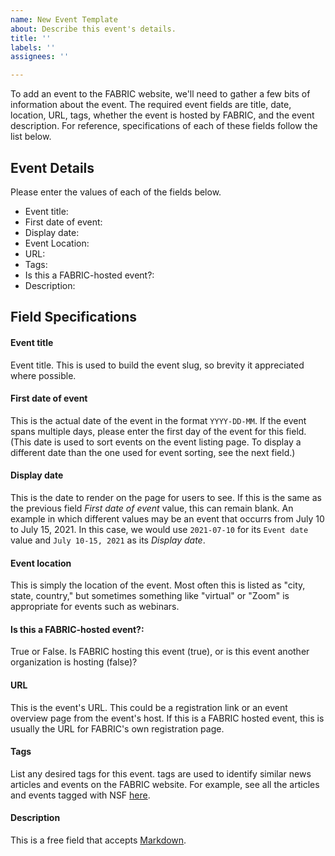 ```yaml
---
name: New Event Template
about: Describe this event's details.
title: ''
labels: ''
assignees: ''

---
```


To add an event to the FABRIC website, we'll need to gather a few bits of information about the event. The required event fields are title, date, location, URL, tags, whether the event is hosted by FABRIC, and the event description. For reference, specifications of each of these fields follow the list below.

## Event Details

Please enter the values of each of the fields below.

- Event title: 
- First date of event: 
- Display date: 
- Event Location: 
- URL: 
- Tags: 
- Is this a FABRIC-hosted event?: 
- Description:
 
## Field Specifications

#### Event title

Event title. This is used to build the event slug, so brevity it appreciated where possible.

#### First date of event

This is the actual date of the event in the format `YYYY-DD-MM`. If the event spans multiple days, please enter the first day of the event for this field. (This date is used to sort events on the event listing page. To display a different date than the one used for event sorting, see the next field.)

#### Display date

This is the date to render on the page for users to see. If this is the same as the previous field _First date of event_ value, this can remain blank. An example in which different values may be an event that occurrs from July 10 to July 15, 2021. In this case, we would use `2021-07-10` for its `Event date` value and `July 10-15, 2021` as its _Display date_.

#### Event location

This is simply the location of the event. Most often this is listed as "city, state, country," but sometimes something like "virtual" or "Zoom" is appropriate for events such as webinars.

#### Is this a FABRIC-hosted event?:

True or False. Is FABRIC hosting this event (true), or is this event another organization is hosting (false)?

#### URL

This is the event's URL. This could be a registration link or an event overview page from the event's host. If this is a FABRIC hosted event, this is usually the URL for FABRIC's own registration page.

#### Tags

List any desired tags for this event. tags are used to identify similar news articles and events on the FABRIC website. For example, see all the articles and events tagged with NSF [here](https://fabric-testbed.net/tagged/NSF).

#### Description

This is a free field that accepts [Markdown](https://guides.github.com/features/mastering-markdown/).
